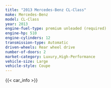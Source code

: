 ```yaml
---
title: "2013 Mercedes-Benz CL-Class"
make: Mercedes-Benz
model: CL-Class
year: 2013
engine-fuel-type: premium unleaded (required)
engine-hp: 510
engine-cylinders: 12
transmission-type: Automatic
driven-wheels: Rear wheel drive
number-of-doors: 2
market-category: Luxury,High-Performance
vehicle-size: Large
vehicle-style: Coupe
---
```


{{< car_info >}}
